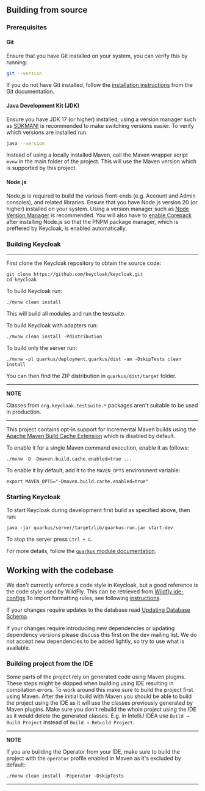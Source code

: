 ## Building from source

### Prerequisites

#### Git

Ensure that you have Git installed on your system, you can verify this by running:

```bash
git --version
```

If you do not have Git installed, follow the [installation instructions](https://git-scm.com/book/en/v2/Getting-Started-Installing-Git) from the Git documentation.

#### Java Development Kit (JDK) 

Ensure you have JDK 17 (or higher) installed, using a version manager such as [SDKMAN!](https://sdkman.io/) is recommended to make switching versions easier. To verify which versions are installed run:

```bash
java --version
```

Instead of using a locally installed Maven, call the Maven wrapper script `mvnw` in the main folder of the project.
This will use the Maven version which is supported by this project.

#### Node.js

Node.js is required to build the various front-ends (e.g. Account and Admin consoles), and related libraries. Ensure that you have Node.js version 20 (or higher) installed on your system. Using a version manager such as [Node Version Manager](https://github.com/nvm-sh/nvm) is recommended. You will also have to [enable Corepack](https://nodejs.org/api/corepack.html#enabling-the-feature) after installing Node.js so that the PNPM package manager, which is preffered by Keycloak, is enabled automatically. 

### Building Keycloak

---    
First clone the Keycloak repository to obtain the source code:
    
    git clone https://github.com/keycloak/keycloak.git
    cd keycloak
    
To build Keycloak run:

    ./mvnw clean install
    
This will build all modules and run the testsuite.

To build Keycloak with adapters run:

    ./mvnw clean install -Pdistribution

To build only the server run:

    ./mvnw -pl quarkus/deployment,quarkus/dist -am -DskipTests clean install

You can then find the ZIP distribution in `quarkus/dist/target` folder.

---
**NOTE**

Classes from `org.keycloak.testsuite.*` packages aren't suitable to be used in production.

---

This project contains opt-in support for incremental Maven builds using the [Apache Maven Build Cache Extension](https://github.com/apache/maven-build-cache-extension) which is disabled by default.

To enable it for a single Maven command execution, enable it as follows: 

    ./mvnw -D -Dmaven.build.cache.enabled=true ...

To enable it by default, add it to the `MAVEN_OPTS` environment variable:

    export MAVEN_OPTS="-Dmaven.build.cache.enabled=true"

### Starting Keycloak

To start Keycloak during development first build as specified above, then run:

    java -jar quarkus/server/target/lib/quarkus-run.jar start-dev

To stop the server press `Ctrl + C`.

For more details, follow the [`quarkus` module documentation](../quarkus/README.md).

## Working with the codebase

We don't currently enforce a code style in Keycloak, but a good reference is the code style used by WildFly. This can be 
retrieved from [Wildfly ide-configs](https://github.com/wildfly/wildfly-core/tree/main/ide-configs).To import formatting 
rules, see following [instructions](http://community.jboss.org/wiki/ImportFormattingRules).

If your changes require updates to the database read [Updating Database Schema](updating-database-schema.md).

If your changes require introducing new dependencies or updating dependency versions please discuss this first on the
dev mailing list. We do not accept new dependencies to be added lightly, so try to use what is available.

### Building project from the IDE

Some parts of the project rely on generated code using Maven plugins. These steps might be skipped when building using
IDE resulting in compilation errors. To work around this make sure to build the project first using Maven. After the
initial build with Maven you should be able to build the project using the IDE as it will use the classes previously
generated by Maven plugins. Make sure you don't rebuild the whole project using the IDE as it would delete the generated
classes. E.g. in IntelliJ IDEA use `Build → Build Project` instead of `Build → Rebuild Project`.

---
**NOTE**

If you are building the Operator from your IDE, make sure to build the project with the `operator` profile enabled in Maven
as it's excluded by default:

    ./mvnw clean install -Poperator -DskipTests

---
